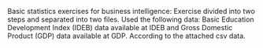 Basic statistics exercises for business intelligence:
Exercise divided into two steps and separated into two files.
Used the following data: Basic Education Development Index (IDEB) data available at IDEB and Gross Domestic Product (GDP) data available at GDP. According to the attached csv data.

